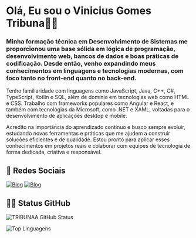# Olá, Eu sou o Vinicius Gomes Tribuna👋😎

### Minha formação técnica em Desenvolvimento de Sistemas me proporcionou uma base sólida em lógica de programação, desenvolvimento web, bancos de dados e boas práticas de codificação. Desde então, venho expandindo meus conhecimentos em linguagens e tecnologias modernas, com foco tanto no front-end quanto no back-end.

Tenho familiaridade com linguagens como JavaScript, Java, C++, C#, TypeScript, Kotlin e SQL, além de domínio em tecnologias web como HTML e CSS. Trabalho com frameworks populares como Angular e React, e também com tecnologias da Microsoft, como .NET e XAML, voltadas para o desenvolvimento de aplicações desktop e mobile.

Acredito na importância do aprendizado contínuo e busco sempre evoluir, estudando novas ferramentas e práticas que me ajudem a construir soluções eficientes e de qualidade. Estou pronto para aplicar esses conhecimentos em projetos reais e colaborar com equipes de tecnologia de forma dedicada, criativa e responsável.

## 📱 Redes Sociais

[![Blog](https://img.shields.io/badge/TikTok-000000?style=for-the-badge&logo=tiktok&logoColor=white)](https://www.tiktok.com/@vinn1z__?_t=8iWHV2eVm7C&_r=1)
[![Blog](https://img.shields.io/badge/Instagram-E4405F?style=for-the-badge&logo=instagram&logoColor=black)](https://www.instagram.com/_v_gomees/)

## 👨‍💻 Status GitHub
  
![TRIBUNAA GitHub Status](https://github-readme-stats.vercel.app/api?username=TRIBUNAA&show_icons=true&theme=dark)

![Top Linguagens](https://github-readme-stats.vercel.app/api/top-langs/?username=TRIBUNAA&hide_progress=Compact)




